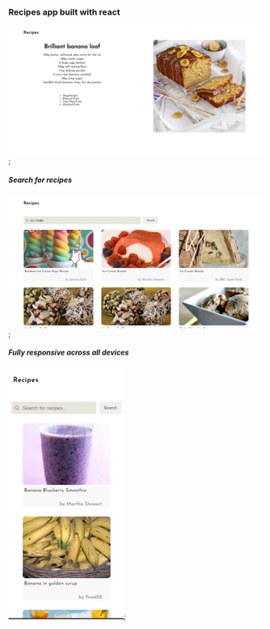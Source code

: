 ### Recipes app built with react

![Image](https://github.com/OrekuD/react-recipes-app/blob/master/src/screenshots/2.jpg?raw=true);

##### Search for recipes

![Image](https://github.com/OrekuD/react-recipes-app/blob/master/src/screenshots/1.jpg?raw=true);

##### Fully responsive across all devices

![Image](https://github.com/OrekuD/react-recipes-app/blob/master/src/screenshots/3.jpg?raw=true);

